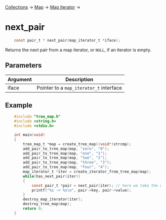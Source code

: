 [Collections](../collections.md) &rarr; [Map](map.md) &rarr; [Map Iterator](map_iterator.md) &rarr; 

# next_pair

```c
    const pair_t * next_pair(map_iterator_t *iface);
```

Returns the next pair from a map iterator, or `NULL`, if an iterator is empty.

## Parameters

Argument|Description
--------|-----------
iface|Pointer to a `map_iterator_t` interface

## Example

```c
    #include "tree_map.h"
    #include <string.h>
    #include <stdio.h>

    int main(void)
    {
        tree_map_t *map = create_tree_map((void*)strcmp);
        add_pair_to_tree_map(map, "zero", "0");
        add_pair_to_tree_map(map, "one", "1");
        add_pair_to_tree_map(map, "two", "2");
        add_pair_to_tree_map(map, "three", "3");
        add_pair_to_tree_map(map, "four", "4");
        map_iterator_t *iter = create_iterator_from_tree_map(map);
        while(has_next_pair(iter))
        {
            const pair_t *pair = next_pair(iter); // here we take the next pair
            printf("%s -> %s\n", pair->key, pair->value);
        }
        destroy_map_iterator(iter);
        destroy_tree_map(map);
        return 0;
    }
```

